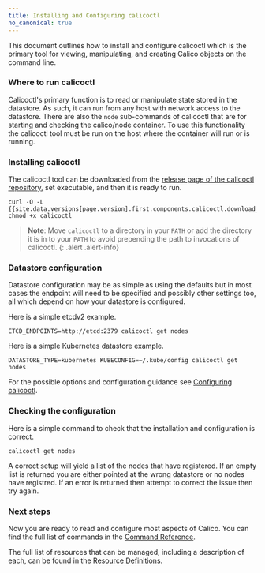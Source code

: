 ```yaml
---
title: Installing and Configuring calicoctl
no_canonical: true
---
```


This document outlines how to install and configure calicoctl which is the
primary tool for viewing, manipulating, and creating Calico objects on the
command line.

### Where to run calicoctl

Calicoctl's primary function is to read or manipulate state stored in the
datastore.  As such, it can run from any host with network access to the
datastore.  There are also the `node` sub-commands of calicoctl that are for
starting and checking the calico/node container.  To use this functionality
the calicoctl tool must be run on the host where the container will run or
is running.

### Installing calicoctl

The calicoctl tool can be downloaded from the
[release page of the calicoctl repository]({{site.data.versions[page.version].first.components.calicoctl.url}}),
set executable, and then it is ready to run.

```
curl -O -L {{site.data.versions[page.version].first.components.calicoctl.download_url}}
chmod +x calicoctl
```

> **Note**: Move `calicoctl` to a directory in your `PATH` or add the directory it is in to
> your `PATH` to avoid prepending the path to invocations of calicoctl.
{: .alert .alert-info}


### Datastore configuration

Datastore configuration may be as simple as using the defaults but in most
cases the endpoint will need to be specified and possibly other settings too,
all which depend on how your datastore is configured.

Here is a simple etcdv2 example.

```
ETCD_ENDPOINTS=http://etcd:2379 calicoctl get nodes
```

Here is a simple Kubernetes datastore example.

```
DATASTORE_TYPE=kubernetes KUBECONFIG=~/.kube/config calicoctl get nodes
```

For the possible options and configuration guidance see
[Configuring calicoctl]({{site.baseurl}}/{{page.version}}/reference/calicoctl/setup).

### Checking the configuration

Here is a simple command to check that the installation and configuration is
correct.

```
calicoctl get nodes
```

A correct setup will yield a list of the nodes that have registered.  If an
empty list is returned you are either pointed at the wrong datastore or no
nodes have registred.  If an error is returned then attempt to correct the
issue then try again.

### Next steps

Now you are ready to read and configure most aspects of Calico.  You can
find the full list of commands in the
[Command Reference]({{site.baseurl}}/{{page.version}}/reference/calicoctl/commands/).

The full list of resources that can be managed, including a description of each,
can be found in the
[Resource Definitions]({{site.baseurl}}/{{page.version}}/reference/calicoctl/resources/).
